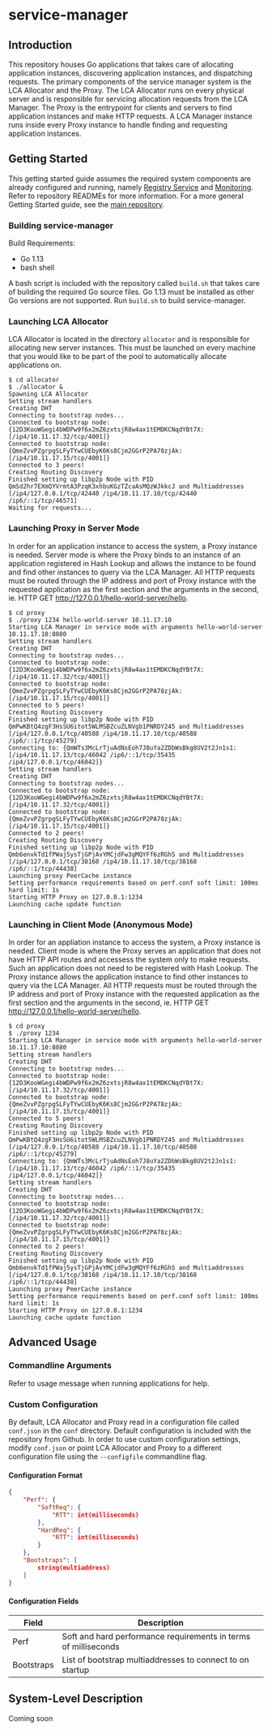 # service-manager

## Introduction
This repository houses Go applications that takes care of allocating application instances, discovering application instances, and dispatching requests. The primary components of the service manager system is the LCA Allocator and the Proxy. The LCA Allocator runs on every physical server and is responsible for servicing allocation requests from the LCA Manager. The Proxy is the entrypoint for clients and servers to find application instances and make HTTP requests. A LCA Manager instance runs inside every Proxy instance to handle finding and requesting application instances.

## Getting Started
This getting started guide assumes the required system components are already configured and running, namely [Registry Service](https://github.com/PhysarumSM/service-registry) and [Monitoring](https://github.com/PhysarumSM/monitoring). Refer to repository READMEs for more information. For a more general Getting Started guide, see the [main repository](https://github.com/PhysarumSM/PhysarumSM).

### Building service-manager
Build Requirements:
- Go 1.13
- bash shell

A bash script is included with the repository called `build.sh` that takes care of building the required Go source files. Go 1.13 must be installed as other Go versions are not supported. Run `build.sh` to build service-manager.

### Launching LCA Allocator
LCA Allocator is located in the directory `allocator` and is responsible for allocating new server instances. This must be launched on every machine that you would like to be part of the pool to automatically allocate applications on.
```
$ cd allocator
$ ./allocator &
Spawning LCA Allocator
Setting stream handlers
Creating DHT
Connecting to bootstrap nodes...
Connected to bootstrap node: {12D3KooWGegi4bWDPw9f6x2mZ6zxtsjR8w4ax1tEMDKCNqdYBt7X: [/ip4/10.11.17.32/tcp/4001]}
Connected to bootstrap node: {QmeZvvPZgrpgSLFyTYwCUEbyK6Ks8Cjm2GGrP2PA78zjAk: [/ip4/10.11.17.15/tcp/4001]}
Connected to 3 peers!
Creating Routing Discovery
Finished setting up libp2p Node with PID QmSd2hr7EXmQYVrmtA3PzqK3xhbuKGzTZcaAsMQzWJkkcJ and Multiaddresses [/ip4/127.0.0.1/tcp/42440 /ip4/10.11.17.10/tcp/42440 /ip6/::1/tcp/46571]
Waiting for requests...
```

### Launching Proxy in Server Mode
In order for an application instance to access the system, a Proxy instance is needed. Server mode is where the Proxy binds to an instance of an application registered in Hash Lookup and allows the instance to be found and find other instances to query via the LCA Manager. All HTTP requests must be routed through the IP address and port of Proxy instance with the requested application as the first section and the arguments in the second, ie. HTTP GET http://127.0.0.1/hello-world-server/hello.
```
$ cd proxy
$ ./proxy 1234 hello-world-server 10.11.17.10
Starting LCA Manager in service mode with arguments hello-world-server 10.11.17.10:8080
Setting stream handlers
Creating DHT
Connecting to bootstrap nodes...
Connected to bootstrap node: {12D3KooWGegi4bWDPw9f6x2mZ6zxtsjR8w4ax1tEMDKCNqdYBt7X: [/ip4/10.11.17.32/tcp/4001]}
Connected to bootstrap node: {QmeZvvPZgrpgSLFyTYwCUEbyK6Ks8Cjm2GGrP2PA78zjAk: [/ip4/10.11.17.15/tcp/4001]}
Connected to 5 peers!
Creating Routing Discovery
Finished setting up libp2p Node with PID QmPwKBtQ4zgF3HsSU6itot5WLMSBZcuZLNVgb1PNRDY245 and Multiaddresses [/ip4/127.0.0.1/tcp/40588 /ip4/10.11.17.10/tcp/40588 /ip6/::1/tcp/45279]
Connecting to: {QmWTs3McLrTjuAdNsEoh7J8uYa2ZDbWsBkg8UV2t2Jn1s1: [/ip4/10.11.17.13/tcp/46042 /ip6/::1/tcp/35435 /ip4/127.0.0.1/tcp/46042]}
Setting stream handlers
Creating DHT
Connecting to bootstrap nodes...
Connected to bootstrap node: {12D3KooWGegi4bWDPw9f6x2mZ6zxtsjR8w4ax1tEMDKCNqdYBt7X: [/ip4/10.11.17.32/tcp/4001]}
Connected to bootstrap node: {QmeZvvPZgrpgSLFyTYwCUEbyK6Ks8Cjm2GGrP2PA78zjAk: [/ip4/10.11.17.15/tcp/4001]}
Connected to 2 peers!
Creating Routing Discovery
Finished setting up libp2p Node with PID Qmb6envkTd1fPWaj5ysTjGPjAvYMCjdFw3gMQYFf6zRGhS and Multiaddresses [/ip4/127.0.0.1/tcp/38168 /ip4/10.11.17.10/tcp/38168 /ip6/::1/tcp/44438]
Launching proxy PeerCache instance
Setting performance requirements based on perf.conf soft limit: 100ms hard limit: 1s
Starting HTTP Proxy on 127.0.0.1:1234
Launching cache update function
```

### Launching in Client Mode (Anonymous Mode)
In order for an appliation instance to access the system, a Proxy instance is needed. Client mode is where the Proxy serves an application that does not have HTTP API routes and accessess the system only to make requests. Such an application does not need to be registered with Hash Lookup. The Proxy instance allows the application instance to find other instances to query via the LCA Manager. All HTTP requests must be routed through the IP address and port of Proxy instance with the requested application as the first section and the arguments in the second, ie. HTTP GET http://127.0.0.1/hello-world-server/hello.
```
$ cd proxy
$ ./proxy 1234
Starting LCA Manager in service mode with arguments hello-world-server 10.11.17.10:8080
Setting stream handlers
Creating DHT
Connecting to bootstrap nodes...
Connected to bootstrap node: {12D3KooWGegi4bWDPw9f6x2mZ6zxtsjR8w4ax1tEMDKCNqdYBt7X: [/ip4/10.11.17.32/tcp/4001]}
Connected to bootstrap node: {QmeZvvPZgrpgSLFyTYwCUEbyK6Ks8Cjm2GGrP2PA78zjAk: [/ip4/10.11.17.15/tcp/4001]}
Connected to 5 peers!
Creating Routing Discovery
Finished setting up libp2p Node with PID QmPwKBtQ4zgF3HsSU6itot5WLMSBZcuZLNVgb1PNRDY245 and Multiaddresses [/ip4/127.0.0.1/tcp/40588 /ip4/10.11.17.10/tcp/40588 /ip6/::1/tcp/45279]
Connecting to: {QmWTs3McLrTjuAdNsEoh7J8uYa2ZDbWsBkg8UV2t2Jn1s1: [/ip4/10.11.17.13/tcp/46042 /ip6/::1/tcp/35435 /ip4/127.0.0.1/tcp/46042]}
Setting stream handlers
Creating DHT
Connecting to bootstrap nodes...
Connected to bootstrap node: {12D3KooWGegi4bWDPw9f6x2mZ6zxtsjR8w4ax1tEMDKCNqdYBt7X: [/ip4/10.11.17.32/tcp/4001]}
Connected to bootstrap node: {QmeZvvPZgrpgSLFyTYwCUEbyK6Ks8Cjm2GGrP2PA78zjAk: [/ip4/10.11.17.15/tcp/4001]}
Connected to 2 peers!
Creating Routing Discovery
Finished setting up libp2p Node with PID Qmb6envkTd1fPWaj5ysTjGPjAvYMCjdFw3gMQYFf6zRGhS and Multiaddresses [/ip4/127.0.0.1/tcp/38168 /ip4/10.11.17.10/tcp/38168 /ip6/::1/tcp/44438]
Launching proxy PeerCache instance
Setting performance requirements based on perf.conf soft limit: 100ms hard limit: 1s
Starting HTTP Proxy on 127.0.0.1:1234
Launching cache update function
```

## Advanced Usage

### Commandline Arguments
Refer to usage message when running applications for help.

### Custom Configuration
By default, LCA Allocator and Proxy read in a configuration file called `conf.json` in the `conf` directory. Default configuration is included with the repository from Github. In order to use custom configuration settings, modify `conf.json` or point LCA Allocator and Proxy to a different configuration file using the `--configfile` commandline flag.

#### Configuration Format
```json
{
    "Perf": {
        "SoftReq": {
            "RTT": int(milliseconds)
        },
        "HardReq": {
            "RTT": int(milliseconds)
        }
    },
    "Bootstraps": [
        string(multiaddress)
    ]
}
```

#### Configuration Fields
Field | Description
---|---
Perf | Soft and hard performance requirements in terms of milliseconds
Bootstraps | List of bootstrap multiaddresses to connect to on startup

## System-Level Description
Coming soon

